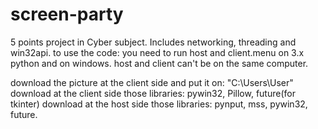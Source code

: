 # screen-party
5 points project in Cyber subject. Includes networking, threading and win32api.
to use the code:
you need to run host and client.menu on 3.x python and on windows. host and client can't be on the same computer.


download the picture at the client side and put it on: "C:\Users\User"
download at the client side those libraries: pywin32, Pillow, future(for tkinter)
download at the host side those libraries: pynput, mss, pywin32, future.
